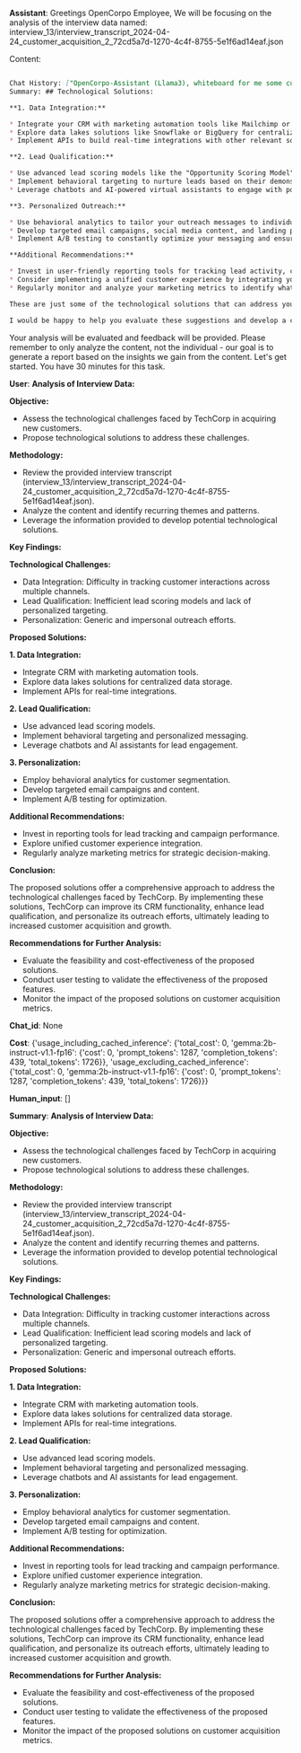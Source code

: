 **Assistant**: Greetings OpenCorpo Employee, We will be focusing on the analysis of the interview data named: interview_13/interview_transcript_2024-04-24_customer_acquisition_2_72cd5a7d-1270-4c4f-8755-5e1f6ad14eaf.json 


 Content: 

 ```md

 Chat History: ["OpenCorpo-Assistant (Llama3), whiteboard for me some customer acquisition. Propose a solution for technological challenges. I will evaluate your answers and give my feedback, then propose a problem to you. You will answer and I will evaluate. Let's now begin. You have 30 minutes.", "Sounds great! I'm ready to assist you with technological challenges in acquiring new customers. In the next 30 minutes, I will provide solutions and answer your questions to help you achieve your business goals.\n\nLet's get started! Give me some specific information about the technological challenges you're facing, and I'll offer my expertise and suggestions.", 'Thank you for your enthusiasm!\n\nHere\'s a brief scenario:\n\nOur company, "TechCorp," is a B2B software provider that offers an innovative customer relationship management (CRM) platform. We\'ve been struggling to acquire new customers in the past quarter, despite our sales team\'s best efforts. Our CRM data suggests that our sales outreach strategies are not resonating with potential clients.\n\nSpecifically, we\'re facing the following technological challenges:\n\n1. **Data Integration**: Our current CRM system is not seamlessly integrated with other marketing and sales tools (e.g., email marketing software, social media management platforms). This makes it difficult for us to track customer interactions across multiple channels.\n2. **Lead Qualification**: We need a more efficient way to qualify leads and identify potential customers who are most likely to convert into paying clients.\n3. **Personalization**: Our sales outreach efforts often feel generic or impersonal, which can lead to low response rates.\n\nCan you propose some technological solutions to address these challenges? Please provide specific suggestions for data integration, lead qualification, and personalization.', '## Technological Solutions:\n\n**1. Data Integration:**\n\n* Integrate your CRM with marketing automation tools like Mailchimp or HubSpot. These platforms offer powerful connectors that allow you to automatically push leads and customer data between platforms.\n* Explore data lakes solutions like Snowflake or BigQuery for centralized data storage and easy access across various systems.\n* Implement APIs to build real-time integrations with other relevant software solutions.\n\n**2. Lead Qualification:**\n\n* Use advanced lead scoring models like the "Opportunity Scoring Model" (OSM) to assign a numerical value to leads based on their attributes, behaviors, and past interactions.\n* Implement behavioral targeting to nurture leads based on their demonstrated interest and engagement patterns.\n* Leverage chatbots and AI-powered virtual assistants to engage with potential clients and qualify leads in real-time.\n\n**3. Personalized Outreach:**\n\n* Use behavioral analytics to tailor your outreach messages to individual customers based on their pain points, interests, and demographics.\n* Develop targeted email campaigns, social media content, and landing pages that resonate with specific customer segments.\n* Implement A/B testing to constantly optimize your messaging and ensure you\'re reaching the most relevant prospects.\n\n**Additional Recommendations:**\n\n* Invest in user-friendly reporting tools for tracking lead activity, campaign performance, and customer interactions.\n* Consider implementing a unified customer experience by integrating your CRM with self-service options and marketing automation tools.\n* Regularly monitor and analyze your marketing metrics to identify what\'s working and adjust your strategies accordingly.\n\nThese are just some of the technological solutions that can address your challenges. The best approach will depend on your specific needs and budget. \n\nI would be happy to help you evaluate these suggestions and develop a customized plan for implementing them.'] 
 Summary: ## Technological Solutions:

**1. Data Integration:**

* Integrate your CRM with marketing automation tools like Mailchimp or HubSpot. These platforms offer powerful connectors that allow you to automatically push leads and customer data between platforms.
* Explore data lakes solutions like Snowflake or BigQuery for centralized data storage and easy access across various systems.
* Implement APIs to build real-time integrations with other relevant software solutions.

**2. Lead Qualification:**

* Use advanced lead scoring models like the "Opportunity Scoring Model" (OSM) to assign a numerical value to leads based on their attributes, behaviors, and past interactions.
* Implement behavioral targeting to nurture leads based on their demonstrated interest and engagement patterns.
* Leverage chatbots and AI-powered virtual assistants to engage with potential clients and qualify leads in real-time.

**3. Personalized Outreach:**

* Use behavioral analytics to tailor your outreach messages to individual customers based on their pain points, interests, and demographics.
* Develop targeted email campaigns, social media content, and landing pages that resonate with specific customer segments.
* Implement A/B testing to constantly optimize your messaging and ensure you're reaching the most relevant prospects.

**Additional Recommendations:**

* Invest in user-friendly reporting tools for tracking lead activity, campaign performance, and customer interactions.
* Consider implementing a unified customer experience by integrating your CRM with self-service options and marketing automation tools.
* Regularly monitor and analyze your marketing metrics to identify what's working and adjust your strategies accordingly.

These are just some of the technological solutions that can address your challenges. The best approach will depend on your specific needs and budget. 

I would be happy to help you evaluate these suggestions and develop a customized plan for implementing them. 
``` 


 Your analysis will be evaluated and feedback will be provided. Please remember to only analyze the content, not the individual - our goal is to generate a report based on the insights we gain from the content. Let's get started. You have 30 minutes for this task.

**User**: **Analysis of Interview Data:**

**Objective:**
- Assess the technological challenges faced by TechCorp in acquiring new customers.
- Propose technological solutions to address these challenges.

**Methodology:**
- Review the provided interview transcript (interview_13/interview_transcript_2024-04-24_customer_acquisition_2_72cd5a7d-1270-4c4f-8755-5e1f6ad14eaf.json).
- Analyze the content and identify recurring themes and patterns.
- Leverage the information provided to develop potential technological solutions.

**Key Findings:**

**Technological Challenges:**
- Data Integration: Difficulty in tracking customer interactions across multiple channels.
- Lead Qualification: Inefficient lead scoring models and lack of personalized targeting.
- Personalization: Generic and impersonal outreach efforts.

**Proposed Solutions:**

**1. Data Integration:**
- Integrate CRM with marketing automation tools.
- Explore data lakes solutions for centralized data storage.
- Implement APIs for real-time integrations.

**2. Lead Qualification:**
- Use advanced lead scoring models.
- Implement behavioral targeting and personalized messaging.
- Leverage chatbots and AI assistants for lead engagement.

**3. Personalization:**
- Employ behavioral analytics for customer segmentation.
- Develop targeted email campaigns and content.
- Implement A/B testing for optimization.

**Additional Recommendations:**
- Invest in reporting tools for lead tracking and campaign performance.
- Explore unified customer experience integration.
- Regularly analyze marketing metrics for strategic decision-making.

**Conclusion:**

The proposed solutions offer a comprehensive approach to address the technological challenges faced by TechCorp. By implementing these solutions, TechCorp can improve its CRM functionality, enhance lead qualification, and personalize its outreach efforts, ultimately leading to increased customer acquisition and growth.

**Recommendations for Further Analysis:**

- Evaluate the feasibility and cost-effectiveness of the proposed solutions.
- Conduct user testing to validate the effectiveness of the proposed features.
- Monitor the impact of the proposed solutions on customer acquisition metrics.

**Chat_id**: None

**Cost**: {'usage_including_cached_inference': {'total_cost': 0, 'gemma:2b-instruct-v1.1-fp16': {'cost': 0, 'prompt_tokens': 1287, 'completion_tokens': 439, 'total_tokens': 1726}}, 'usage_excluding_cached_inference': {'total_cost': 0, 'gemma:2b-instruct-v1.1-fp16': {'cost': 0, 'prompt_tokens': 1287, 'completion_tokens': 439, 'total_tokens': 1726}}}

**Human_input**: []

**Summary**: **Analysis of Interview Data:**

**Objective:**
- Assess the technological challenges faced by TechCorp in acquiring new customers.
- Propose technological solutions to address these challenges.

**Methodology:**
- Review the provided interview transcript (interview_13/interview_transcript_2024-04-24_customer_acquisition_2_72cd5a7d-1270-4c4f-8755-5e1f6ad14eaf.json).
- Analyze the content and identify recurring themes and patterns.
- Leverage the information provided to develop potential technological solutions.

**Key Findings:**

**Technological Challenges:**
- Data Integration: Difficulty in tracking customer interactions across multiple channels.
- Lead Qualification: Inefficient lead scoring models and lack of personalized targeting.
- Personalization: Generic and impersonal outreach efforts.

**Proposed Solutions:**

**1. Data Integration:**
- Integrate CRM with marketing automation tools.
- Explore data lakes solutions for centralized data storage.
- Implement APIs for real-time integrations.

**2. Lead Qualification:**
- Use advanced lead scoring models.
- Implement behavioral targeting and personalized messaging.
- Leverage chatbots and AI assistants for lead engagement.

**3. Personalization:**
- Employ behavioral analytics for customer segmentation.
- Develop targeted email campaigns and content.
- Implement A/B testing for optimization.

**Additional Recommendations:**
- Invest in reporting tools for lead tracking and campaign performance.
- Explore unified customer experience integration.
- Regularly analyze marketing metrics for strategic decision-making.

**Conclusion:**

The proposed solutions offer a comprehensive approach to address the technological challenges faced by TechCorp. By implementing these solutions, TechCorp can improve its CRM functionality, enhance lead qualification, and personalize its outreach efforts, ultimately leading to increased customer acquisition and growth.

**Recommendations for Further Analysis:**

- Evaluate the feasibility and cost-effectiveness of the proposed solutions.
- Conduct user testing to validate the effectiveness of the proposed features.
- Monitor the impact of the proposed solutions on customer acquisition metrics.

